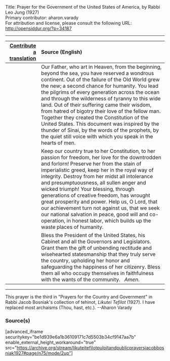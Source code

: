 <html>
<head></head>
<body>
Title: Prayer for the Government of the United States of America, by Rabbi Leo Jung (1927)<br />
Primary contributor: aharon.varady<br />
For attribution and license, please consult the following URL: <a href="http://opensiddur.org/?p=34187">http://opensiddur.org/?p=34187</a>
<p />
<hr />

<table style="margin-left: auto;margin-right: auto;" class="draggable">
<thead><tr><th id="x" style="text-align: right;"><a href="/contributing/upload/">Contribute a translation</a></th><th style="text-align: left;">Source (English)</th></tr></thead>
<tbody>
<tr><td style="vertical-align:top;">
<div class="liturgy"><span lang="he">

</span></div></td>
 
<td style="vertical-align:top;">
<div class="english">
Our Father, who art in Heaven, 
from the beginning, beyond the sea, 
you have reserved a wondrous continent. 
Out of the failure of the Old World grew the new; 
a second chance for humanity. 
You lead the pilgrims of every generation 
across the ocean and through the wilderness of tyranny 
to this wide land. 
Out of their suffering came their wisdom, 
from hatred of bigotry their love of the fellow man. 
Together they created the Constitution of the United States. 
This document was inspired by the thunder of Sinai, 
by the words of the prophets, 
by the quiet still voice with which you speak in the hearts of men. 
</div></td></tr>


<tr><td style="vertical-align:top;">
<div class="liturgy"><span lang="he">

</span></div></td>
 
<td style="vertical-align:top;">
<div class="english">
Keep our country true to her Constitution, 
to her passion for freedom, 
her love for the downtrodden and forlorn! 
Preserve her from the stain of imperialistic greed, 
keep her in the royal way of integrity. 
Destroy from her midst 
all intolerance and presumptuousness, 
all sullen anger and wicked triumph! 
Your blessing, 
through generations of creative freedom, 
has wrought great prosperity and power. 
Help us, O Lord, 
that our achievement turn not against us, 
that we seek our national salvation in peace, 
good will and co-operation, 
in honest labor, 
which builds up the waste places of humanity. 
</div></td></tr>


<tr><td style="vertical-align:top;">
<div class="liturgy"><span lang="he">

</span></div></td>
 
<td style="vertical-align:top;">
<div class="english">
Bless the President of the United States, 
his Cabinet and all the Governors and Legislators. 
Grant them the gift of unbending rectitude 
and wisehearted statesmanship 
that they truly serve the country, 
upholding her honor 
and safeguarding the happiness of her citizenry. 
Bless them 
all who occupy themselves in faithfulness 
with the wants of the community. 
&nbsp;
<em>Amen</em>.
</div></td></tr>
</tbody></table>

<hr />

This prayer is the third in "Prayers for the Country and Government" in Rabbi Jacob Bosniak's collection of tehinot, <em>Likutei Tefilot</em> (1927). I have replaced most archaisms (Thou, hast, etc.). --Aharon Varady

<h3>Source(s)</h3>

[advanced_iframe securitykey="be1d939e6a1b36109171c7d5503b34cf9147aa7b" enable_external_height_workaround="true" src="https://archive.org/stream/likuteitefilotpulpitandpublicprayersjacobbosniak1927#page/n75/mode/2up"]

&nbsp;
</body>
</html>